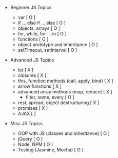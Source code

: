 * Beginner JS Topics
    * var [ O ]
    * if ... else if ... else [ O ]
    * objects, arrays [ O ]
    * for, while, for ... in [ O ]
    * functions [ O ]
    * object prototype and inheritance [ O ]
    * setTimeout, setInterval [ O ]

* Advanced JS Topics
    * let [ X ]
    * closures [ X ]
    * this, function methods (call, apply, bind) [ X ]
    * arrow functions [ X ]
    * advanced array methods (map, reduce) [ X ]
        * filter, some, every [ O ]
    * rest, spread, object destructuring [ X ]
    * promises [ X ]
    * AJAX [  ]

* Misc JS Topics
    * OOP with JS (classes and inheritance) [ O ]
    * jQuery [ O ]
    * Node, NPM [ O ]
    * Testing (Jasmine, Mocha) [ O ]